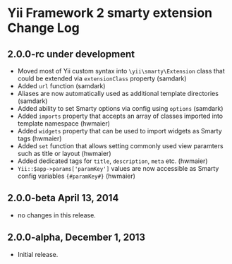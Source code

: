 Yii Framework 2 smarty extension Change Log
===========================================

2.0.0-rc under development
--------------------------

- Moved most of Yii custom syntax into `\yii\smarty\Extension` class that could be extended via `extensionClass` property (samdark)
- Added `url` function (samdark)
- Aliases are now automatically used as additional template directories (samdark)
- Added ability to set Smarty options via config using `options` (samdark)
- Added `imports` property that accepts an array of classes imported into template namespace (hwmaier)
- Added `widgets` property that can be used to import widgets as Smarty tags (hwmaier)
- Added `set` function that allows setting commonly used view paramters such as title or layout (hwmaier)
- Added dedicated tags for `title`, `description`, `meta` etc. (hwmaier)
- `Yii::$app->params['paramKey']` values are now accessible as Smarty config variables `{#paramKey#}` (hwmaier)

2.0.0-beta April 13, 2014
-------------------------

- no changes in this release.

2.0.0-alpha, December 1, 2013
-----------------------------

- Initial release.
